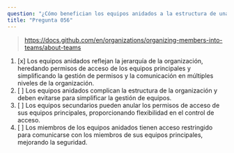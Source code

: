 ```yaml
---
question: "¿Cómo benefician los equipos anidados a la estructura de una organización dentro de GitHub?"
title: "Pregunta 056"
---
```


> https://docs.github.com/en/organizations/organizing-members-into-teams/about-teams
1. [x] Los equipos anidados reflejan la jerarquía de la organización, heredando permisos de acceso de los equipos principales y simplificando la gestión de permisos y la comunicación en múltiples niveles de la organización.
1. [ ] Los equipos anidados complican la estructura de la organización y deben evitarse para simplificar la gestión de equipos.
1. [ ] Los equipos secundarios pueden anular los permisos de acceso de sus equipos principales, proporcionando flexibilidad en el control de acceso.
1. [ ] Los miembros de los equipos anidados tienen acceso restringido para comunicarse con los miembros de sus equipos principales, mejorando la seguridad.
